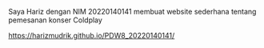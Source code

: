 Saya Hariz dengan NIM 20220140141 membuat website sederhana tentang pemesanan konser Coldplay 

https://harizmudrik.github.io/PDW8_20220140141/
